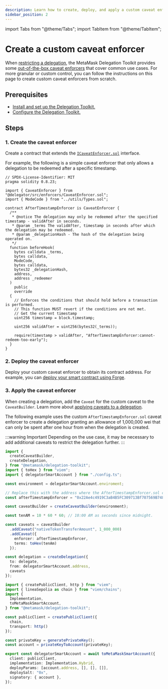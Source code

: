 ```yaml
---
description: Learn how to create, deploy, and apply a custom caveat enforcer
sidebar_position: 2
---
```


import Tabs from "@theme/Tabs"; 
import TabItem from "@theme/TabItem";

# Create a custom caveat enforcer

When [restricting a delegation](restrict-delegation.md), the MetaMask Delegation Toolkit provides some [out-of-the-box caveat enforcers](restrict-delegation.md#caveat-types)
that cover common use cases.
For more granular or custom control, you can follow the instructions on this page to create custom caveat enforcers from scratch.

## Prerequisites

- [Install and set up the Delegation Toolkit.](../../get-started/install-delegation-toolkit.md)
- [Configure the Delegation Toolkit.](../configure-delegation-toolkit.md)

## Steps

### 1. Create the caveat enforcer

Create a contract that extends the
[`ICaveatEnforcer.sol`](https://github.com/MetaMask/delegation-framework/blob/main/src/interfaces/ICaveatEnforcer.sol)
interface.

For example, the following is a simple caveat enforcer that only allows a delegation to be redeemed after a specific timestamp.

```solidity title="AfterTimestampEnforcer.sol"
// SPDX-License-Identifier: MIT
pragma solidity 0.8.23;

import { CaveatEnforcer } from "@delegator/src/enforcers/CaveatEnforcer.sol";
import { ModeCode } from "../utils/Types.sol";

contract AfterTimestampEnforcer is CaveatEnforcer {
  /**
   * @notice The delegation may only be redeemed after the specified timestamp - validAfter in seconds.
   * @param _terms The validAfter, timestamp in seconds after which the delegation may be redeemed.
   * @param _delegationHash - The hash of the delegation being operated on.
   */
  function beforeHook(
    bytes calldata _terms,
    bytes calldata,
    ModeCode,
    bytes calldata,
    bytes32 _delegationHash,
    address,
    address _redeemer
  )
    public
    override
  {
    // Enforces the conditions that should hold before a transaction is performed.
    // This function MUST revert if the conditions are not met.
    // Get the current timestamp
    uint256 timestamp = block.timestamp;

    uint256 validAfter = uint256(bytes32(_terms));

    require(timestamp > validAfter, "AfterTimestampEnforcer:cannot-redeem-too-early");
  }
}
```

### 2. Deploy the caveat enforcer

Deploy your custom caveat enforcer to obtain its contract address.
For example, you can [deploy your smart contract using Forge](https://book.getfoundry.sh/forge/deploying).

### 3. Apply the caveat enforcer

When creating a delegation, add the `Caveat` for the custom caveat to the `CaveatBuilder`.
Learn more about [applying caveats to a delegation](restrict-delegation.md).

The following example uses the custom `AfterTimestampEnforcer.sol` caveat enforcer to create a delegation granting
an allowance of 1,000,000 wei that can only be spent after one hour from when the delegation is created.

:::warning Important
Depending on the use case, it may be necessary to add additional caveats to restrict the delegation further.
:::

<Tabs>
<TabItem value="example.ts">

```typescript
import {
  createCaveatBuilder,
  createDelegation,
} from "@metamask/delegation-toolkit";
import { toHex } from "viem";
import { delegatorSmartAccount } from "./config.ts";

const environment = delegatorSmartAccount.enviroment;

// Replace this with the address where the AfterTimestampEnforcer.sol contract is deployed.
const afterTimestampEnforcer = "0x22Ae4c4919C3aB4B5FC309713Bf707569B74876F";

const caveatBuilder = createCaveatBuilder(environment);

const tenAM = 10 * 60 * 60; // 10:00 AM as seconds since midnight.

const caveats = caveatBuilder
  .addCaveat("nativeTokenTransferAmount", 1_000_000)
  .addCaveat({
    enforcer: afterTimestampEnforcer,
    terms: toHex(tenAm)
  });

const delegation = createDelegation({
  to: delegate,
  from: delegatorSmartAccount.address,
  caveats
});
```


</TabItem>

<TabItem value="config.ts">

```typescript
import { createPublicClient, http } from "viem";
import { lineaSepolia as chain } from "viem/chains";
import { 
  Implementation, 
  toMetaMaskSmartAccount,
} from "@metamask/delegation-toolkit";

const publicClient = createPublicClient({
  chain,
  transport: http()
});

const privateKey = generatePrivateKey(); 
const account = privateKeyToAccount(privateKey);

export const delegatorSmartAccount = await toMetaMaskSmartAccount({
  client: publicClient,
  implementation: Implementation.Hybrid,
  deployParams: [account.address, [], [], []],
  deploySalt: "0x",
  signatory: { account },
});
```

</TabItem>
</Tabs>
